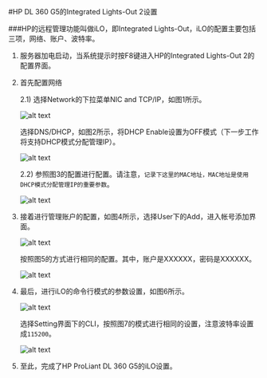 ﻿
#HP DL 360 G5的Integrated Lights-Out 2设置


###HP的远程管理功能叫做iLO，即Integrated Lights-Out，iLO的配置主要包括三项，网络、账户、波特率。

1. 服务器加电启动，当系统提示时按F8键进入HP的Integrated Lights-Out 2的配置界面。

1. 首先配置网络

    2.1) 选择Network的下拉菜单NIC and TCP/IP，如图1所示。

    ![alt text][1]

    选择DNS/DHCP，如图2所示，将DHCP Enable设置为OFF模式（下一步工作将支持DHCP模式分配管理IP）。

    ![alt text][2]

    2.2) 参照图3的配置进行配置。请注意，`记录下这里的MAC地址，MAC地址是使用DHCP模式分配管理IP的重要参数`。

    ![alt text][3]

1. 接着进行管理账户的配置，如图4所示，选择User下的Add，进入帐号添加界面。

    ![alt text][4]

    按照图5的方式进行相同的配置。其中，账户是XXXXXX，密码是XXXXXX。

    ![alt text][5]

1. 最后，进行iLO的命令行模式的参数设置，如图6所示。

    ![alt text][6]

    选择Setting界面下的CLI，按照图7的模式进行相同的设置，注意波特率设置成`115200`。

    ![alt text][7]

1. 至此，完成了HP ProLiant DL 360 G5的iLO设置。







[1]: http://images.proadm.net/hp/dl360g5/network_config.jpg "图1 网络设置菜单"

[2]: http://images.proadm.net/hp/dl360g5/network_nic_tcp.jpg "图2 关闭DHCP"

[3]: http://images.proadm.net/hp/dl360g5/network_dns_dhcp.jpg "图3 配置网络地址等参数"

[4]: http://images.proadm.net/hp/dl360g5/user.jpg "图4 账户设置"

[5]: http://images.proadm.net/hp/dl360g5/user_add.jpg "图5 添加帐号"

[6]: http://images.proadm.net/hp/dl360g5/setting.jpg "图6 设置iLO参数"

[7]: http://images.proadm.net/hp/dl360g5/setting_cli.jpg "图7 设置CLI波特率"